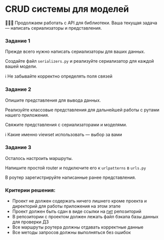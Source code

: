 # CRUD системы для моделей

<aside>
👨🏻‍💻 Продолжаем работать с API для библиотеки.
Ваша текущая задача — написать сериализаторы и представления.

</aside>

### Задание 1

Прежде всего нужно написать сериализаторы для ваших данных. 

Создайте файл `serializers.py` и реализуйте сериализатор для каждой вашей модели.

<aside>
ℹ️ Не забывайте корректно определять поля связей

</aside>

### Задание 2

Опишите представления для вывода данных. 

Реализуйте классовые представления для дальнейшей работы с рутами нашего приложения. 

Свяжите представления с сериализаторами и моделями.

<aside>
ℹ️ Какие именно viewset использовать — выбор за вами

</aside>

### Задание 3

Осталось настроить маршруты.

Напишите простой router и подключите его к `urlpatterns` в `urls.py`

В роутер зарегистрируйте написанные ранее представления.

### Критерии решения:

- Проект не должен содержать ничего лишнего кроме проекта и директорий для работы приложения на этом этапе
- Проект должен быть сдан в виде ссылки на [гит](http://github.com/) репозиторий
- В репозитории с проектом должен лежать файл бэкапа базы данных для проверки ДЗ
- Все маршруты роутера должны отдавать корректные данные
- Все методы запросов должны выполняться без ошибок